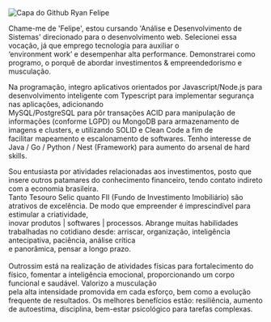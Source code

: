 <div>
       <img src="https://raw.githubusercontent.com/RFML-HighPro/RFML-HighPro/main/Group 16(1).png" alt="Capa do Github Ryan Felipe"/>
</div>


<p align="left"> 
Chame-me de 'Felipe', estou cursando 'Análise e Desenvolvimento de Sistemas' direcionado para o desenvolvimento web. Selecionei essa vocação, já que emprego tecnologia para auxiliar o <br/>‘environment work’ e desempenhar alta performance. Demonstrarei como programo, o porquê de abordar investimentos & empreendedorismo e musculação.<br/>
</p>

<p align="left">
  Na programação, integro aplicativos orientados por Javascript/Node.js para desenvolvimento inteligente com Typescript para implementar segurança nas aplicações, adicionando <br/> MySQL/PostgreSQL para pôr transações ACID para manipulação de informações (conforme LGPD) ou MongoDB para armazenamento de imagens e clusters, e utilizando SOLID e Clean Code a fim de <br/> facilitar mapeamento e escalonamento de softwares. Tenho interesse de Java / Go / Python / Nest (Framework) para aumento do arsenal de hard skills. <br/>
</p>

<p align="left">
Sou entusiasta por atividades relacionadas aos investimentos, posto que insere outros patamares do conhecimento financeiro, tendo contato indireto com a economia brasileira. <br/>
Tanto Tesouro Selic quanto FII (Fundo de Investimento Imobiliário) são atrativos de excelência. De modo que empreender é imprescindível para estimular a criatividade, <br/>
inovar produtos | softwares | processos. Abrange muitas habilidades trabalhadas no cotidiano desde: arriscar, organização, inteligência antecipativa, paciência, análise crítica <br/>
e panorâmica, pensar a longo prazo. <br/>
<br/>
Outrossim está na realização de atividades físicas para fortalecimento do físico, fomentar a inteligência emocional, proporcionando um corpo funcional e saudável. Valorizo a musculação <br/> pela alta intensidade promovida em cada esforço, bem como a evolução frequente de resultados. Os melhores benefícios estão: resiliência, aumento de autoestima, disciplina, bem-estar psicológico para tarefas complexas. <br/>
</p>
